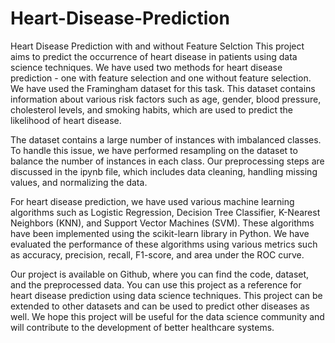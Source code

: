 # Heart-Disease-Prediction
Heart Disease Prediction with and without Feature Selction
This project aims to predict the occurrence of heart disease in patients using data science techniques. We have used two methods for heart disease prediction - one with feature selection and one without feature selection. We have used the Framingham dataset for this task. This dataset contains information about various risk factors such as age, gender, blood pressure, cholesterol levels, and smoking habits, which are used to predict the likelihood of heart disease.

The dataset contains a large number of instances with imbalanced classes. To handle this issue, we have performed resampling on the dataset to balance the number of instances in each class. Our preprocessing steps are discussed in the ipynb file, which includes data cleaning, handling missing values, and normalizing the data.

For heart disease prediction, we have used various machine learning algorithms such as Logistic Regression, Decision Tree Classifier, K-Nearest Neighbors (KNN), and Support Vector Machines (SVM). These algorithms have been implemented using the scikit-learn library in Python. We have evaluated the performance of these algorithms using various metrics such as accuracy, precision, recall, F1-score, and area under the ROC curve.

Our project is available on Github, where you can find the code, dataset, and the preprocessed data. You can use this project as a reference for heart disease prediction using data science techniques. This project can be extended to other datasets and can be used to predict other diseases as well. We hope this project will be useful for the data science community and will contribute to the development of better healthcare systems.
